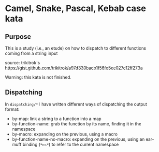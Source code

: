 # Camel, Snake, Pascal, Kebab case kata

## Purpose

This is a study (i.e., an etude) on how to dispatch to different functions coming from a string input

source: trikitrok's https://gist.github.com/trikitrok/a97d330bacb1f56fe5ee027c12ff273a

Warning: this kata is not finished.

## Dispatching

In `dispatching/*` I have written different ways of dispatching the output format:

  * by-map: link a string to a function into a map
  * by-function-name: grab the function by its name, finding it in the namespace
  * by-macro: expanding on the previous, using a macro
  * by-function-name-no-macro: expanding on the previous, using an ear-muff binding (`*ns*`) to refer to the current namespace

